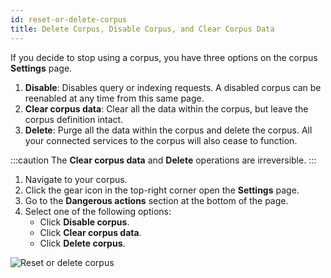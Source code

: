 ```yaml
---
id: reset-or-delete-corpus
title: Delete Corpus, Disable Corpus, and Clear Corpus Data
---
```


If you decide to stop using a corpus, you have three options on the corpus 
**Settings** page.

1. **Disable**: Disables query or indexing requests. A disabled corpus can be
   reenabled at any time from this same page.
2. **Clear corpus data**: Clear all the data within the corpus, but leave the corpus
   definition intact.
3. **Delete**: Purge all the data within the corpus and delete the corpus.
   All your connected services to the corpus will also cease to function.

:::caution
The **Clear corpus data** and **Delete** operations are irreversible.
:::

1. Navigate to your corpus.
2. Click the gear icon in the top-right corner open the **Settings** page.
3. Go to the **Dangerous actions** section at the bottom of the page.
4. Select one of the following options:
   * Click **Disable corpus**.
   * Click **Clear corpus data**.
   * Click **Delete corpus**.

![Reset or delete corpus](/img/reset_or_delete_corpus.png)
